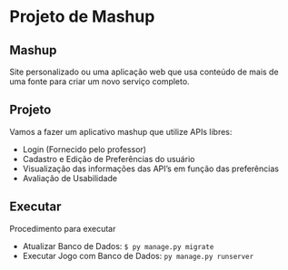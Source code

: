 # Projeto de Mashup
## Mashup
Site personalizado ou uma aplicação web que usa conteúdo de mais de uma fonte para criar um novo serviço completo.
## Projeto
Vamos a fazer um aplicativo mashup que utilize APIs libres:
- Login (Fornecido pelo professor)
- Cadastro e Edição de Preferências do usuário
- Visualização das informações das API’s em função das preferências
- Avaliação de Usabilidade


## Executar
Procedimento para executar
- Atualizar Banco de Dados:
``$ py manage.py migrate``
- Executar Jogo com Banco de Dados:
``py manage.py runserver``
